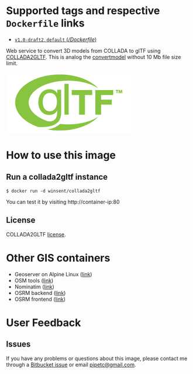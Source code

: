 # Supported tags and respective `Dockerfile` links #

- [`v1.0-draft2`, `default` (*/Dockerfile*)](https://bitbucket.org/ololoteam/collada_converter/src/default)

Web service to convert 3D models from COLLADA to glTF using [COLLADA2GLTF](https://github.com/KhronosGroup/glTF). This is analog the [convertmodel](https://cesiumjs.org/convertmodel.html) without 10 Mb file size limit.

![gltf.png](https://github.com/KhronosGroup/glTF/raw/master/specification/figures/gltf.png)

# How to use this image #
## Run a collada2gltf instance ##

```
$ docker run -d winsent/collada2gltf

```
You can test it by visiting http://container-ip:80


## License ##
COLLADA2GLTF [license](https://github.com/KhronosGroup/glTF/blob/v1.0-draft2/LICENSE.md).

# Other GIS containers

* Geoserver on Alpine Linux ([link](https://hub.docker.com/r/winsent/geoserver-alpine/))
* OSM tools ([link](https://hub.docker.com/r/cartography/osmtools/))
* Nominatim ([link](https://hub.docker.com/r/cartography/nominatim-docker/))
* OSRM backend ([link](https://hub.docker.com/r/cartography/osrm-backend-docker/))
* OSRM frontend ([link](https://hub.docker.com/r/cartography/osrm-frontend-docker/))


# User Feedback

## Issues

If you have any problems or questions about this image, please contact me through a [Bitbucket issue](https://bitbucket.org/ololoteam/collada_converter/issues) or email [pipetc@gmail.com](mailto:pipetc@gmail.com).